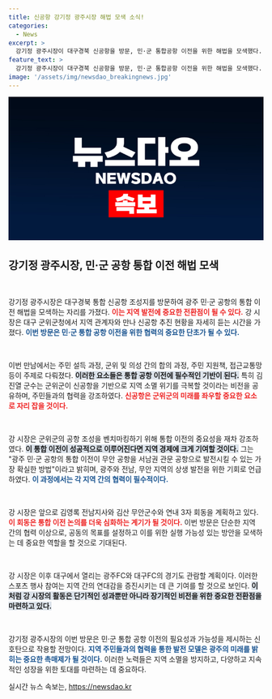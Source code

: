 ```yaml
---
title: 신공항 강기정 광주시장 해법 모색 소식!
categories:
  - News
excerpt: >
  강기정 광주시장이 대구경북 신공항을 방문, 민·군 통합공항 이전을 위한 해법을 모색했다. 주민 설득과 협력 방안을 논의하며 지역 상생의 기회를 강조, 무안 공항의 발전 가능성을 드러냈다.
feature_text: >
  강기정 광주시장이 대구경북 신공항을 방문, 민·군 통합공항 이전을 위한 해법을 모색했다. 주민 설득과 협력 방안을 논의하며 지역 상생의 기회를 강조, 무안 공항의 발전 가능성을 드러냈다.
image: '/assets/img/newsdao_breakingnews.jpg'
---
```


<p><img src="/assets/img/newsdao_breakingnews.jpg" alt="pcversion 속보" /></p>

<h2 data-ke-size="size26">강기정 광주시장, 민·군 공항 통합 이전 해법 모색</h2>

<p data-ke-size="size16">&nbsp;</p>

<p>강기정 광주시장은 대구경북 통합 신공항 조성지를 방문하여 광주 민·군 공항의 통합 이전 해법을 모색하는 자리를 가졌다. <b><span style="color: #ee2323;">이는 지역 발전에 중요한 전환점이 될 수 있다.</span></b> 강 시장은 대구 군위군청에서 지역 관계자와 만나 신공항 추진 현황을 자세히 듣는 시간을 가졌다. <b><span style="color: #1a5490;">이번 방문은 민·군 통합 공항 이전을 위한 협력의 중요한 단초가 될 수 있다.</span></b> </p>

<p data-ke-size="size16">&nbsp;</p>

<p>이번 만남에서는 주민 설득 과정, 군위 및 의성 간의 합의 과정, 주민 지원책, 접근교통망 등이 주제로 다뤄졌다. <b><span style="background-color: #21538527;">이러한 요소들은 통합 공항 이전에 필수적인 기반이 된다.</span></b> 특히 김진열 군수는 군위군이 신공항을 기반으로 지역 소멸 위기를 극복할 것이라는 비전을 공유하며, 주민들과의 협력을 강조하였다. <b><span style="color: #ee2323;">신공항은 군위군의 미래를 좌우할 중요한 요소로 자리 잡을 것이다.</span></b></p>

<p data-ke-size="size16">&nbsp;</p>

<p>강 시장은 군위군의 공항 조성을 벤치마킹하기 위해 통합 이전의 중요성을 재차 강조하였다. <b><span style="background-color: #21538527;">이 통합 이전이 성공적으로 이루어진다면 지역 경제에 크게 기여할 것이다.</span></b> 그는 "광주 민·군 공항의 통합 이전이 무안 공항을 서남권 관문 공항으로 발전시킬 수 있는 가장 확실한 방법"이라고 밝히며, 광주와 전남, 무안 지역의 상생 발전을 위한 기회로 언급하였다. <b><span style="color: #1a5490;">이 과정에서는 각 지역 간의 협력이 필수적이다.</span></b></p>

<p data-ke-size="size16">&nbsp;</p>

<p>강 시장은 앞으로 김영록 전남지사와 김산 무안군수와 연내 3자 회동을 계획하고 있다. <b><span style="color: #ee2323;">이 회동은 통합 이전 논의를 더욱 심화하는 계기가 될 것이다.</span></b> 이번 방문은 단순한 지역 간의 협력 이상으로, 공동의 목표를 설정하고 이를 위한 실행 가능성 있는 방안을 모색하는 데 중요한 역할을 할 것으로 기대된다. </p>

<p data-ke-size="size16">&nbsp;</p>

<p>강 시장은 이후 대구에서 열리는 광주FC와 대구FC의 경기도 관람할 계획이다. 이러한 스포츠 행사 참여는 지역 간의 연대감을 증진시키는 데 큰 기여를 할 것으로 보인다. <b><span style="background-color: #21538527;">이처럼 강 시장의 활동은 단기적인 성과뿐만 아니라 장기적인 비전을 위한 중요한 전환점을 마련하고 있다.</span></b> </p>

<p data-ke-size="size16">&nbsp;</p>

<p>강기정 광주시장의 이번 방문은 민·군 통합 공항 이전의 필요성과 가능성을 제시하는 신호탄으로 작용할 전망이다. <b><span style="color: #1a5490;">지역 주민들과의 협력을 통한 발전 모델은 광주의 미래를 밝히는 중요한 촉매제가 될 것이다.</span></b> 이러한 노력들은 지역 소멸을 방지하고, 다양하고 지속적인 성장을 위한 토대를 마련하는 데 중요하다.</p>
실시간 뉴스 속보는, <a href="https://newsdao.kr" rel="dofollow">https://newsdao.kr</a>


